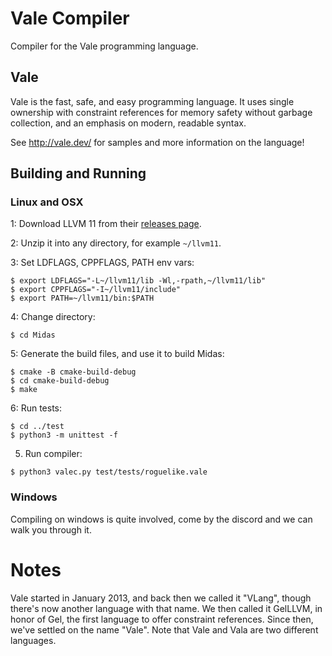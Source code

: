# Vale Compiler

Compiler for the Vale programming language.

## Vale

Vale is the fast, safe, and easy programming language. It uses single ownership with constraint references for memory safety without garbage collection, and an emphasis on modern, readable syntax.

See http://vale.dev/ for samples and more information on the language!

## Building and Running

### Linux and OSX

1: Download LLVM 11 from their [releases page](https://releases.llvm.org/download.html).

2: Unzip it into any directory, for example `~/llvm11`.

3: Set LDFLAGS, CPPFLAGS, PATH env vars:

```
$ export LDFLAGS="-L~/llvm11/lib -Wl,-rpath,~/llvm11/lib"
$ export CPPFLAGS="-I~/llvm11/include"
$ export PATH=~/llvm11/bin:$PATH
```

4: Change directory:

```
$ cd Midas
```

5: Generate the build files, and use it to build Midas:

```
$ cmake -B cmake-build-debug
$ cd cmake-build-debug
$ make
```

6: Run tests:

```
$ cd ../test
$ python3 -m unittest -f
```

5. Run compiler:

```
$ python3 valec.py test/tests/roguelike.vale
```

### Windows

Compiling on windows is quite involved, come by the discord and we can walk you through it.


# Notes

Vale started in January 2013, and back then we called it "VLang", though there's now another language with that name. We then called it GelLLVM, in honor of Gel, the first language to offer constraint references. Since then, we've settled on the name "Vale". Note that Vale and Vala are two different languages.
